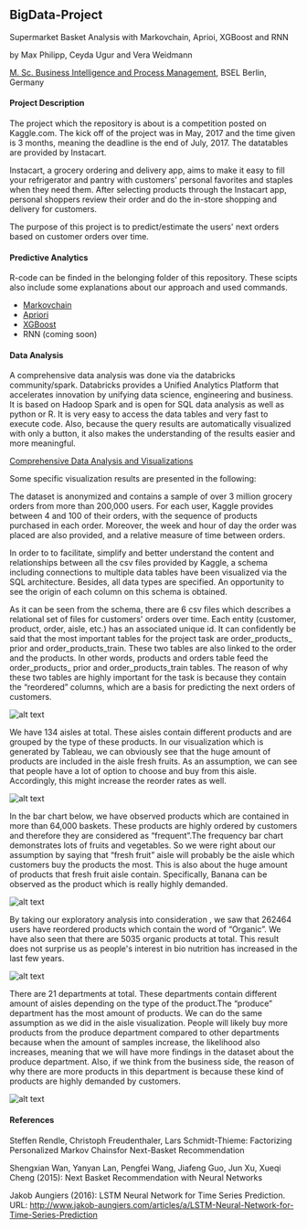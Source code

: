 ## BigData-Project
Supermarket Basket Analysis with Markovchain, Aprioi, XGBoost and RNN

by Max Philipp, Ceyda Ugur and Vera Weidmann

[M. Sc. Business Intelligence and Process Management](http://www.master-bipm.de/), BSEL Berlin, Germany


#### Project Description
The project which the repository is about is a competition posted on Kaggle.com. The kick off of the project was in May, 2017 and the time given is 3 months, meaning the deadline is the end of July, 2017. The datatables are provided by Instacart.

Instacart, a grocery ordering and delivery app, aims to make it easy to fill your refrigerator and pantry with customers' personal favorites and staples when they need them.
After selecting products through the Instacart app, personal shoppers review their order and do the in-store shopping and delivery for customers.

The purpose of this project is to predict/estimate the users' next orders based on customer orders over time.

#### Predictive Analytics

R-code can be finded in the belonging folder of this repository. These scipts also include some explanations about our approach and used commands. 

* [Markovchain](https://github.com/vhwr/bigdataproject/tree/master/01_Markovchain) 
* [Apriori](https://github.com/vhwr/bigdataproject/tree/master/02_Apriori) 
* [XGBoost](https://github.com/vhwr/bigdataproject/tree/master/03_XGBoost) 
* RNN (coming soon)

#### Data Analysis

A comprehensive data analysis was done via the databricks community/spark. Databricks provides a Unified Analytics Platform that accelerates innovation by unifying data science, engineering and business. It is based on Hadoop Spark and is open for SQL data analysis as well as python or R. It is very easy to access the data tables and very fast to execute code. Also, because the query results are automatically visualized with only a button, it also makes the understanding of the results easier and more meaningful.

[Comprehensive Data Analysis and Visualizations](https://databricks-prod-cloudfront.cloud.databricks.com/public/4027ec902e239c93eaaa8714f173bcfc/965669072922023/2504003521005749/6498339080666324/latest.html)

Some specific visualization results are presented in the following: 

The dataset is anonymized and contains a sample of over 3 million grocery orders from more than 200,000 users. For each user, Kaggle provides between 4 and 100 of their orders, with the sequence of products purchased in each order. Moreover, the week and hour of day the order was placed are also provided, and a relative measure of time between orders.

In order to to facilitate, simplify and better understand the content and relationships between all the csv files provided by Kaggle, a schema including connections to multiple data tables have been visualized via the SQL architecture. Besides, all data types are specified. An opportunity to see the origin of each column on this schema is obtained.

As it can be seen from the schema, there are 6 csv files which describes a relational set of files for customers' orders over time. Each entity (customer, product, order, aisle, etc.) has an associated unique id. It can confidently be said that the most important tables for the project task are order_products_ prior and order_products_train. These two tables are also linked to the order and the products. In other words, products and orders table feed the order_products_ prior and order_products_train tables. The reason of why these two tables are highly important for the task is because  they contain the “reordered” columns, which are a basis for predicting the next orders of customers.

![alt text](https://github.com/vhwr/bigdataproject/blob/master/10_Pictures/schema.PNG)

We have 134 aisles at total. These aisles contain different products and are grouped by the type of these products. In our visualization which is generated by Tableau, we can obviously see that the huge amount of products are included in the aisle fresh fruits. As an assumption, we can see that people have a lot of option to choose and buy from this aisle. Accordingly, this might increase the reorder rates as well.

![alt text](https://github.com/vhwr/bigdataproject/blob/master/10_Pictures/databig.png)


In the bar chart below, we have observed products which are contained in more than 64,000 baskets. These products are highly ordered by customers and therefore they are considered as “frequent”.The frequency bar chart demonstrates lots of fruits and vegetables. So we  were right about our assumption by saying that “fresh fruit” aisle will probably be the aisle which customers buy the products the most. This is also about the huge amount of products that fresh fruit aisle contain. Specifically, Banana can be observed as the product which is really highly demanded.


![alt text](https://github.com/vhwr/bigdataproject/blob/master/10_Pictures/s.png)


By taking our exploratory analysis into consideration , we saw that 262464 users have reordered products which contain the word of “Organic”. We have also seen that there are 5035 organic products at total. This result does not surprise us as people's interest in bio nutrition has increased in the last few years.

![alt text](https://github.com/vhwr/bigdataproject/blob/master/10_Pictures/wordcloud.png)


There are 21 departments at total. These departments contain different amount of aisles depending on the type of the product.The “produce” department has the most amount of products. We can do the same assumption as we did in the aisle visualization. People will likely buy more products from the produce department compared to other departments because when the amount of samples increase, the likelihood also increases, meaning that we will have more findings in the dataset about the produce department. Also, if we think from the business side, the reason of why there are more products in this department is because these kind of products are highly demanded by customers.

![alt text](https://github.com/vhwr/bigdataproject/blob/master/10_Pictures/image.png)


#### References

Steffen Rendle, Christoph Freudenthaler, Lars Schmidt-Thieme: Factorizing Personalized Markov Chainsfor Next-Basket Recommendation

Shengxian Wan, Yanyan Lan, Pengfei Wang, Jiafeng Guo, Jun Xu, Xueqi Cheng (2015): Next Basket Recommendation with Neural Networks

Jakob Aungiers (2016): LSTM Neural Network for Time Series Prediction. URL: http://www.jakob-aungiers.com/articles/a/LSTM-Neural-Network-for-Time-Series-Prediction

